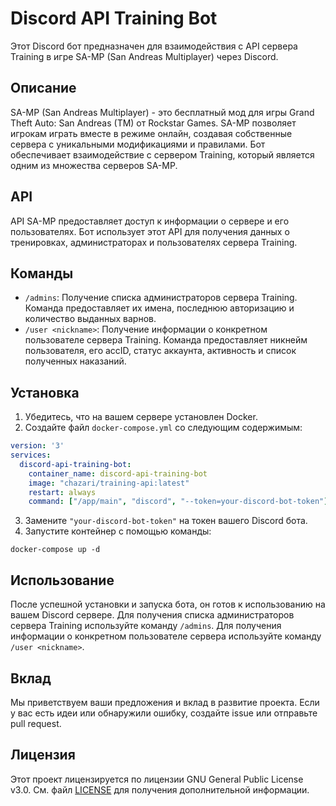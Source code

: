 # Discord API Training Bot

Этот Discord бот предназначен для взаимодействия с API сервера Training в игре SA-MP (San Andreas Multiplayer) через Discord.

## Описание

SA-MP (San Andreas Multiplayer) - это бесплатный мод для игры Grand Theft Auto: San Andreas (TM) от Rockstar Games. SA-MP позволяет игрокам играть вместе в режиме онлайн, создавая собственные сервера с уникальными модификациями и правилами. Бот обеспечивает взаимодействие с сервером Training, который является одним из множества серверов SA-MP.

## API

API SA-MP предоставляет доступ к информации о сервере и его пользователях. Бот использует этот API для получения данных о тренировках, администраторах и пользователях сервера Training.

## Команды

- `/admins`: Получение списка администраторов сервера Training. Команда предоставляет их имена, последнюю авторизацию и количество выданных варнов.
- `/user <nickname>`: Получение информации о конкретном пользователе сервера Training. Команда предоставляет никнейм пользователя, его accID, статус аккаунта, активность и список полученных наказаний.

## Установка

1. Убедитесь, что на вашем сервере установлен Docker.
2. Создайте файл `docker-compose.yml` со следующим содержимым:

```yaml
version: '3'
services:
  discord-api-training-bot:
    container_name: discord-api-training-bot
    image: "chazari/training-api:latest"
    restart: always
    command: ["/app/main", "discord", "--token=your-discord-bot-token"]
```

3. Замените `"your-discord-bot-token"` на токен вашего Discord бота.
4. Запустите контейнер с помощью команды:

```
docker-compose up -d
```

## Использование

После успешной установки и запуска бота, он готов к использованию на вашем Discord сервере. Для получения списка администраторов сервера Training используйте команду `/admins`. Для получения информации о конкретном пользователе сервера используйте команду `/user <nickname>`.

## Вклад

Мы приветствуем ваши предложения и вклад в развитие проекта. Если у вас есть идеи или обнаружили ошибку, создайте issue или отправьте pull request.

## Лицензия

Этот проект лицензируется по лицензии GNU General Public License v3.0. См. файл [LICENSE](LICENSE) для получения дополнительной информации.
